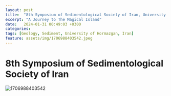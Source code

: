 ```yaml
---
layout: post
title:  "8th Symposium of Sedimentological Society of Iran, University of Hormozgan, Iran"
excerpt: "A Journey to The Magical Island"
date:   2024-01-31 00:49:03 +0300
categories: 
tags: [Geology, Sediment, University of Hormazgan, Iran]
feature: assets/img/1706988403542.jpeg
---
```

# 8th Symposium of Sedimentological Society of Iran


![1706988403542](https://github.com/user-attachments/assets/e3a4de5c-46e5-47ce-b472-4071035bdc03)
